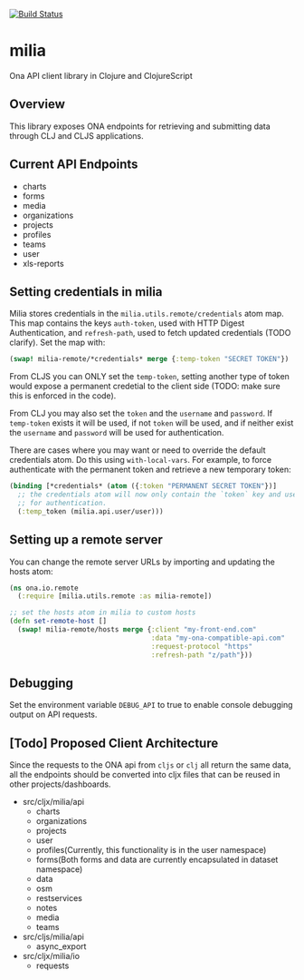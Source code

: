[![Build Status](https://travis-ci.org/onaio/milia.svg?branch=master)](https://travis-ci.org/onaio/milia)

# milia
Ona API client library in Clojure and ClojureScript

## Overview
This library exposes ONA endpoints for retrieving and submitting data through CLJ and CLJS applications.

## Current API Endpoints
* charts
* forms
* media
* organizations
* projects
* profiles
* teams
* user
* xls-reports

## Setting credentials in milia

Milia stores credentials in the `milia.utils.remote/credentials` atom map. This map contains the keys `auth-token`, used with HTTP Digest Authentication, and `refresh-path`, used to fetch updated credentials (TODO clarify). Set the map with:

```clojure
(swap! milia-remote/*credentials* merge {:temp-token "SECRET TOKEN"})
```

From CLJS you can ONLY set the `temp-token`, setting another type of token would expose a permanent credetial to the client side (TODO: make sure this is enforced in the code).

From CLJ you may also set the `token` and the `username` and `password`. If `temp-token` exists it will be used, if not `token` will be used, and if neither exist the `username` and `password` will be used for authentication.

There are cases where you may want or need to override the default credentials atom. Do this using `with-local-vars`. For example, to force authenticate with the permanent token and retrieve a new temporary token:

```clojure
(binding [*credentials* (atom ({:token "PERMANENT SECRET TOKEN"})]
  ;; the credentials atom will now only contain the `token` key and use that
  ;; for authentication.
  (:temp_token (milia.api.user/user)))
```

## Setting up a remote server
You can change the remote server URLs by importing and updating the hosts atom:

```clojure
(ns ona.io.remote
  (:require [milia.utils.remote :as milia-remote])

;; set the hosts atom in milia to custom hosts
(defn set-remote-host [] 
  (swap! milia-remote/hosts merge {:client "my-front-end.com"
                                   :data "my-ona-compatible-api.com"
                                   :request-protocol "https"
                                   :refresh-path "z/path"}))
```

## Debugging

Set the environment variable `DEBUG_API` to true to enable console debugging output on API requests.

## [Todo] Proposed Client Architecture
Since the requests to the ONA api from `cljs` or `clj` all return the same data, all the endpoints should be converted into cljx files that can be reused in other projects/dashboards.

* src/cljx/milia/api
    * charts
    * organizations
    * projects
    * user
    * profiles(Currently, this functionality is in the user namespace)
    * forms(Both forms and data are currently encapsulated in dataset namespace)
    * data
    * osm
    * restservices
    * notes
    * media
    * teams
* src/cljs/milia/api
    * async_export
* src/cljx/milia/io
    * requests
